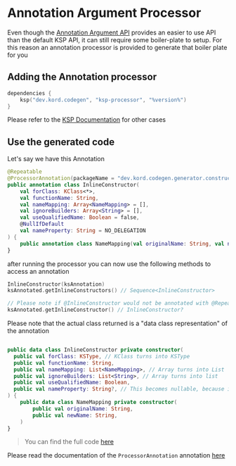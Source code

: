 # Annotation Argument Processor

Even though the [Annotation Argument API](Annotation-Argument-Processor.md) provides an easier to use API than the 
default KSP API, it can still require some boiler-plate to setup. For this reason an annotation processor is provided
to generate that boiler plate for you

## Adding the Annotation processor

```kotlin
dependencies {
    ksp("dev.kord.codegen", "ksp-processor", "%version%")
}
```

Please refer to the [KSP Documentation](https://kotlinlang.org/docs/ksp-multiplatform.html#compilation-and-processing)
for other cases

## Use the generated code

Let's say we have this Annotation

```kotlin
@Repeatable
@ProcessorAnnotation(packageName = "dev.kord.codegen.generator.constructor_inliner")
public annotation class InlineConstructor(
    val forClass: KClass<*>,
    val functionName: String,
    val nameMapping: Array<NameMapping> = [],
    val ignoreBuilders: Array<String> = [],
    val useQualifiedName: Boolean = false,
    @NullIfDefault
    val nameProperty: String = NO_DELEGATION
) {
    public annotation class NameMapping(val originalName: String, val newName: String)
}
```

after running the processor you can now use the following methods to access an annotation

```kotlin
InlineConstructor(ksAnnotation)
ksAnnotated.getInlineConstructors() // Sequence<InlineConstructor>

// Please note if @InlineConstructor would not be annotated with @Repeatable this function would be generated instead
ksAnnotated.getInlineConstructor() // InlineConstructor?
```

Please note that the actual class returned is a "data class representation" of the annotation

```kotlin

public data class InlineConstructor private constructor(
  public val forClass: KSType, // KClass turns into KSType
  public val functionName: String,
  public val nameMapping: List<NameMapping>, // Array turns into List
  public val ignoreBuilders: List<String>, // Array turns into list
  public val useQualifiedName: Boolean,
  public val nameProperty: String?, // This becomes nullable, because it is annotated with @NullIfDefault
) {
    public data class NameMapping private constructor(
        public val originalName: String,
        public val newName: String,
    )
}
```

> You can find the full code [here]()


Please read the documentation of the `ProcessorAnnotation` annotation [here]()
